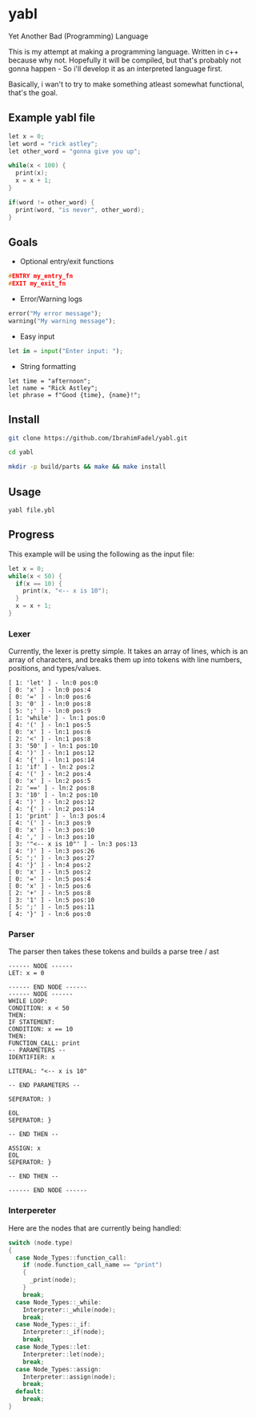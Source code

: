 # yabl

Yet Another Bad (Programming) Language

This is my attempt at making a programming language.
Written in c++ because why not.
Hopefully it will be compiled, but that's probably not gonna happen - So i'll develop it as an interpreted language first.

Basically, i wan't to try to make something atleast somewhat functional, that's the goal.

## Example yabl file

```cpp
let x = 0;
let word = "rick astley";
let other_word = "gonna give you up";

while(x < 100) {
  print(x);
  x = x + 1;
}

if(word != other_word) {
  print(word, "is never", other_word);
}
```

## Goals

* Optional entry/exit functions
```cpp
#ENTRY my_entry_fn
#EXIT my_exit_fn
```
* Error/Warning logs
```python
error("My error message");
warning("My warning message");
```
* Easy input
```python
let in = input("Enter input: ");
```
* String formatting
```
let time = "afternoon";
let name = "Rick Astley";
let phrase = f"Good {time}, {name}!";
```

## Install

```bash
git clone https://github.com/IbrahimFadel/yabl.git
```

```bash
cd yabl
```

```bash
mkdir -p build/parts && make && make install
```

## Usage

```
yabl file.ybl
```

## Progress

This example will be using the following as the input file:

```cpp
let x = 0;
while(x < 50) {
  if(x == 10) {
    print(x, "<-- x is 10");
  }
  x = x + 1;
}
```

### Lexer

Currently, the lexer is pretty simple. It takes an array of lines, which is an array of characters, and breaks them up into tokens with line numbers, positions, and types/values.

```
[ 1: 'let' ] - ln:0 pos:0
[ 0: 'x' ] - ln:0 pos:4
[ 0: '=' ] - ln:0 pos:6
[ 3: '0' ] - ln:0 pos:8
[ 5: ';' ] - ln:0 pos:9
[ 1: 'while' ] - ln:1 pos:0
[ 4: '(' ] - ln:1 pos:5
[ 0: 'x' ] - ln:1 pos:6
[ 2: '<' ] - ln:1 pos:8
[ 3: '50' ] - ln:1 pos:10
[ 4: ')' ] - ln:1 pos:12
[ 4: '{' ] - ln:1 pos:14
[ 1: 'if' ] - ln:2 pos:2
[ 4: '(' ] - ln:2 pos:4
[ 0: 'x' ] - ln:2 pos:5
[ 2: '==' ] - ln:2 pos:8
[ 3: '10' ] - ln:2 pos:10
[ 4: ')' ] - ln:2 pos:12
[ 4: '{' ] - ln:2 pos:14
[ 1: 'print' ] - ln:3 pos:4
[ 4: '(' ] - ln:3 pos:9
[ 0: 'x' ] - ln:3 pos:10
[ 4: ',' ] - ln:3 pos:10
[ 3: '"<-- x is 10"' ] - ln:3 pos:13
[ 4: ')' ] - ln:3 pos:26
[ 5: ';' ] - ln:3 pos:27
[ 4: '}' ] - ln:4 pos:2
[ 0: 'x' ] - ln:5 pos:2
[ 0: '=' ] - ln:5 pos:4
[ 0: 'x' ] - ln:5 pos:6
[ 2: '+' ] - ln:5 pos:8
[ 3: '1' ] - ln:5 pos:10
[ 5: ';' ] - ln:5 pos:11
[ 4: '}' ] - ln:6 pos:0
```

### Parser

The parser then takes these tokens and builds a parse tree / ast

```
------ NODE ------
LET: x = 0

------ END NODE ------
------ NODE ------
WHILE LOOP:
CONDITION: x < 50
THEN:
IF STATEMENT:
CONDITION: x == 10
THEN:
FUNCTION_CALL: print
-- PARAMETERS --
IDENTIFIER: x

LITERAL: "<-- x is 10"

-- END PARAMETERS --

SEPERATOR: )

EOL
SEPERATOR: }

-- END THEN --

ASSIGN: x
EOL
SEPERATOR: }

-- END THEN --

------ END NODE ------
```

### Interpereter

Here are the nodes that are currently being handled:

```cpp
switch (node.type)
{
  case Node_Types::function_call:
    if (node.function_call_name == "print")
    {
      _print(node);
    }
    break;
  case Node_Types::_while:
    Interpreter::_while(node);
    break;
  case Node_Types::_if:
    Interpreter::_if(node);
    break;
  case Node_Types::let:
    Interpreter::let(node);
    break;
  case Node_Types::assign:
    Interpreter::assign(node);
    break;
  default:
    break;
}
```

